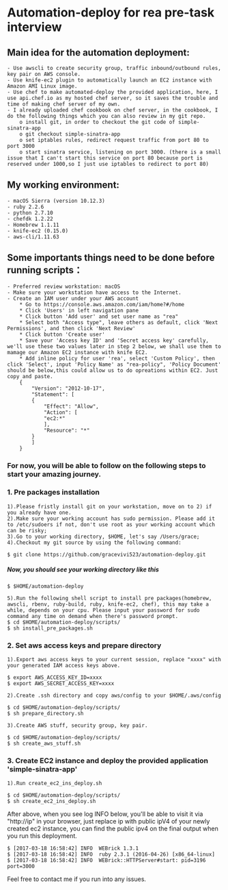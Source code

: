 Automation-deploy for rea pre-task interview
===================================

Main idea for the automation deployment:
----------------------------------- 
	- Use awscli to create security group, traffic inbound/outbound rules, key pair on AWS console.
	- Use knife-ec2 plugin to automatically launch an EC2 instance with Amazon AMI Linux image.
	- Use chef to make automated-deploy the provided application, here, I use api.chef.io as my hosted chef server, so it saves the trouble and time of making chef server of my own.
	- I already uploaded chef cookbook on chef server, in the cookbook, I do the following things which you can also review in my git repo.
		o install git, in order to checkout the git code of simple-sinatra-app
		o git checkout simple-sinatra-app
		o set iptables rules, redirect request traffic from port 80 to port 3000
		o start sinatra service, listening on port 3000. (there is a small issue that I can't start this service on port 80 because port is reserved under 1000,so I just use iptables to redirect to port 80)

My working environment:
----------------------------------- 
	- macOS Sierra (version 10.12.3)
	- ruby 2.2.6
	- python 2.7.10
	- chefdk 1.2.22
	- Homebrew 1.1.11
	- knife-ec2 (0.15.0)	
	- aws-cli/1.11.63

Some importants things need to be done before running scripts：
-----------------------------------
	- Preferred review workstation: macOS
	- Make sure your workstation have access to the Internet.
	- Create an IAM user under your AWS account
		* Go to https://console.aws.amazon.com/iam/home?#/home
		* Click 'Users' in left navigation pane
		* Click button 'Add user' and set user name as "rea"
		* Select both "Access type", leave others as default, click 'Next Permissions', and then click 'Next Review'
		* Click button 'Create user'
		* Save your 'Access key ID' and 'Secret access key' carefully, we'll use these two values later in step 2 below, we shall use them to mamage our Amazon EC2 instance with knife EC2.
		* Add inline policy for user 'rea', select 'Custom Policy', then click 'Select', input 'Policy Name' as "rea-policy", 'Policy Document' should be below,this could allow us to do opreations within EC2. Just copy and paste.
		{
		    "Version": "2012-10-17",
		    "Statement": [
			{
			    "Effect": "Allow",
			    "Action": [
				"ec2:*"
			    ],
			    "Resource": "*"
			}
		    ]
		}

### For now, you will be able to follow on the following steps to start your amazing journey.

### 1. Pre packages installation
	1).Please fristly install git on your workstation, move on to 2) if you already have one.
	2).Make sure your working account has sudo permission. Please add it to /etc/sudoers if not, don't use root as your working account which can be risky;
	3).Go to your working directory, $HOME, let's say /Users/grace;
	4).Checkout my git source by using the following command:
	
	$ git clone https://github.com/gracevivi523/automation-deploy.git

##### Now, you should see your working directory like this

	$ $HOME/automation-deploy

	5).Run the following shell script to install pre packages(homebrew, awscli, rbenv, ruby-build, ruby, knife-ec2, chef), this may take a while, depends on your cpu. Please input your password for sudo command any time on demand when there's password prompt.
	$ cd $HOME/automation-deploy/scripts/
	$ sh install_pre_packages.sh
	
### 2. Set aws access keys and prepare directory
	1).Export aws access keys to your current session, replace "xxxx" with your generated IAM access keys above.

	$ export AWS_ACCESS_KEY_ID=xxxx
	$ export AWS_SECRET_ACCESS_KEY=xxxx
	
	2).Create .ssh directory and copy aws/config to your $HOME/.aws/config

	$ cd $HOME/automation-deploy/scripts/
	$ sh prepare_directory.sh
	
	3).Create AWS stuff, security group, key pair.
	
	$ cd $HOME/automation-deploy/scripts/
	$ sh create_aws_stuff.sh

### 3. Create EC2 instance and deploy the provided application 'simple-sinatra-app'

	1).Run create_ec2_ins_deploy.sh

	$ cd $HOME/automation-deploy/scripts/
	$ sh create_ec2_ins_deploy.sh

After above, when you see log INFO below, you'll be able to visit it via "http://ip" in your browser, just replace ip with public ipV4 of your newly created ec2 instance, you can find the public ipv4 on the final output when you run this deployment.

	$ [2017-03-18 16:58:42] INFO  WEBrick 1.3.1
	$ [2017-03-18 16:58:42] INFO  ruby 2.3.1 (2016-04-26) [x86_64-linux]
	$ [2017-03-18 16:58:42] INFO  WEBrick::HTTPServer#start: pid=3196 port=3000

Feel free to contact me if you run into any issues.
